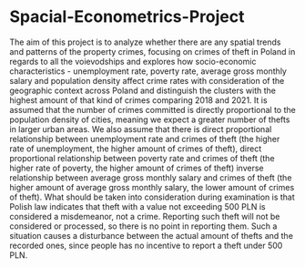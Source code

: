 # Spacial-Econometrics-Project
The aim of this project is to analyze whether there are any spatial trends and patterns of the property crimes, focusing on crimes of theft in Poland in regards to all the voievodships and explores how socio-economic characteristics - unemployment rate, poverty rate, average gross monthly salary and population density affect crime rates with consideration of the geographic context across Poland and distinguish the clusters with the highest amount of that kind of crimes comparing 2018 and 2021. It is assumed that the number of crimes committed is directly proportional to the population density of cities, meaning we expect a greater number of thefts in larger urban areas. We also assume that there is direct proportional relationship between unemployment rate and crimes of theft (the higher rate of unemployment, the higher amount of crimes of theft), direct proportional relationship between poverty rate and crimes of theft (the higher rate of poverty, the higher amount of crimes of theft) inverse relationship between average gross monthly salary and crimes of theft (the higher amount of average gross monthly salary, the lower amount of crimes of theft). 
What should be taken into consideration during examination is that Polish law indicates that theft with a value not exceeding 500 PLN is considered a misdemeanor, not a crime. Reporting such theft will not be considered or processed, so there is no point in reporting them. Such a situation causes a disturbance between the actual amount of thefts and the recorded ones, since people has no incentive to report a theft under 500 PLN. 

